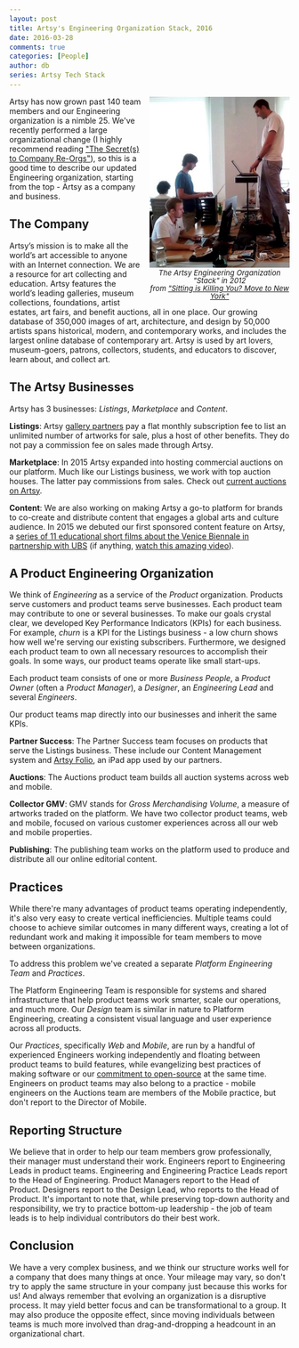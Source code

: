 ```yaml
---
layout: post
title: Artsy's Engineering Organization Stack, 2016
date: 2016-03-28
comments: true
categories: [People]
author: db
series: Artsy Tech Stack
---
```

<div style="max-width: 50%; text-align: center; float: right; padding: 0 0 10px 10px; line-height: 1;"><img src="/images/2016-03-28-artsy-engineering-organization-stack/stack.jpg"><br><font size="2px"><em>The Artsy Engineering Organization "Stack" in 2012<br>from <a target="_blank" href="http://code.dblock.org/2011/07/12/sitting-is-killing-you-move-to-new-york.html">"Sitting is Killing You? Move to New York"</a></em></font></div>

Artsy has now grown past 140 team members and our Engineering organization is a nimble 25. We've recently performed a large organizational change (I highly recommend reading ["The Secret(s) to Company Re-Orgs"](https://www.artsy.net/article/robert-lenne-the-secret-s-to-company-re-orgs)), so this is a good time to describe our updated Engineering organization, starting from the top - Artsy as a company and business.

<!-- more -->

## The Company

Artsy’s mission is to make all the world’s art accessible to anyone with an Internet connection. We are a resource for art collecting and education. Artsy features the world’s leading galleries, museum collections, foundations, artist estates, art fairs, and benefit auctions, all in one place. Our growing database of 350,000 images of art, architecture, and design by 50,000 artists spans historical, modern, and contemporary works, and includes the largest online database of contemporary art. Artsy is used by art lovers, museum-goers, patrons, collectors, students, and educators to discover, learn about, and collect art.

## The Artsy Businesses

Artsy has 3 businesses: _Listings_, _Marketplace_ and _Content_.

**Listings**: Artsy [gallery partners](https://www.artsy.net/galleries) pay a flat monthly subscription fee to list an unlimited number of artworks for sale, plus a host of other benefits. They do not pay a commission fee on sales made through Artsy.

**Marketplace**: In 2015 Artsy expanded into hosting commercial auctions on our platform. Much like our Listings business, we work with top auction houses. The latter pay commissions from sales. Check out [current auctions on Artsy](https://www.artsy.net/auctions).

**Content**: We are also working on making Artsy a go-to platform for brands to co-create and distribute content that engages a global arts and culture audience. In 2015 we debuted our first sponsored content feature on Artsy, a [series of 11 educational short films about the Venice Biennale in partnership with UBS](https://www.artsy.net/venice-biennale-2015) (if anything, [watch this amazing video](https://www.artsy.net/article/artsy-editorial-behind-the-venice-biennale-2015-a-short-history-of-the-world-s-most-important-art-exhibition)).

## A Product Engineering Organization

We think of _Engineering_ as a service of the _Product_ organization. Products serve customers and product teams serve businesses. Each product team may contribute to one or several businesses. To make our goals crystal clear, we developed Key Performance Indicators (KPIs) for each business. For example, _churn_ is a KPI for the Listings business - a low churn shows how well we're serving our existing subscribers. Furthermore, we designed each product team to own all necessary resources to accomplish their goals. In some ways, our product teams operate like small start-ups.

Each product team consists of one or more _Business People_, a _Product Owner_ (often a _Product Manager_), a _Designer_, an _Engineering Lead_ and several _Engineers_.

Our product teams map directly into our businesses and inherit the same KPIs.

**Partner Success**: The Partner Success team focuses on products that serve the Listings business. These include our Content Management system and [Artsy Folio](http://folio.artsy.net), an iPad app used by our partners.

**Auctions**: The Auctions product team builds all auction systems across web and mobile.

**Collector GMV**: GMV stands for _Gross Merchandising Volume_, a measure of artworks traded on the platform. We have two collector product teams, web and mobile, focused on various customer experiences across all our web and mobile properties.

**Publishing**: The publishing team works on the platform used to produce and distribute all our online editorial content.

## Practices

While there're many advantages of product teams operating independently, it's also very easy to create vertical inefficiencies. Multiple teams could choose to achieve similar outcomes in many different ways, creating a lot of redundant work and making it impossible for team members to move between organizations.

To address this problem we've created a separate _Platform Engineering Team_ and _Practices_.

The Platform Engineering Team is responsible for systems and shared infrastructure that help product teams work smarter, scale our operations, and much more. Our _Design_ team is similar in nature to Platform Engineering, creating a consistent visual language and user experience across all products.

Our _Practices_, specifically _Web_ and _Mobile_, are run by a handful of experienced Engineers working independently and floating between product teams to build features, while evangelizing best practices of making software or our [commitment to open-source](https://artsy.github.io/open-source) at the same time. Engineers on product teams may also belong to a practice - mobile engineers on the Auctions team are members of the Mobile practice, but don't report to the Director of Mobile.

## Reporting Structure

We believe that in order to help our team members grow professionally, their manager must understand their work. Engineers report to Engineering Leads in product teams. Engineering and Engineering Practice Leads report to the Head of Engineering. Product Managers report to the Head of Product. Designers report to the Design Lead, who reports to the Head of Product. It's important to note that, while preserving top-down authority and responsibility, we try to practice bottom-up leadership - the job of team leads is to help individual contributors do their best work.

## Conclusion

We have a very complex business, and we think our structure works well for a company that does many things at once. Your mileage may vary, so don't try to apply the same structure in your company just because this works for us! And always remember that evolving an organization is a disruptive process. It may yield better focus and can be transformational to a group. It may also produce the opposite effect, since moving individuals between teams is much more involved than drag-and-dropping a headcount in an organizational chart.
